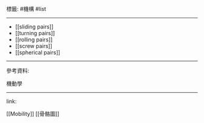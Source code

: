 標籤: #機構 #list 

---

- [[sliding pairs]]
- [[turning pairs]]
- [[rolling pairs]]
- [[screw pairs]]
- [[spherical pairs]]

---

參考資料:

機動學

---

link:

[[Mobility]]
[[骨骼圖]]